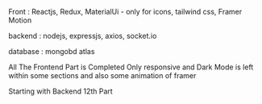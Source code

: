 Front : Reactjs, Redux, MaterialUi - only for icons, tailwind css, Framer Motion

backend : nodejs, expressjs, axios, socket.io

database : mongobd atlas

All The Frontend Part is Completed Only responsive and Dark Mode is left within some sections and also some animation of framer

Starting with Backend 12th Part
